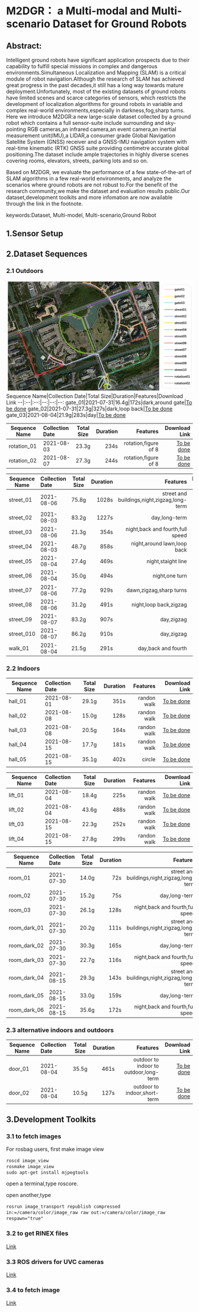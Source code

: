 # M2DGR： a Multi-modal and Multi-scenario Dataset for Ground Robots 

## Abstract:

  Intelligent ground robots  have significant application prospects due to their capability to fulfill special missions in complex and dangerous environments.Simultaneous Localization and Mapping (SLAM) is a critical module of robot navigation.Although the research of SLAM has achieved great progress in the past decades,it still has a long way towards mature deployment.Unfortunately, most of the existing datasets of ground robots have limited scenes and scarce categories of sensors, which restricts the development of localization algorithms for ground robots in variable and complex real-world environments,especially in darkness,fog,sharp turns.
Here we introduce M2DGR:a new large-scale dataset collected by a ground robot which contains a full sensor-suite include surrounding and sky-pointing RGB cameras,an infrared camera,an event camera,an inertial measurement unit(IMU),a LIDAR,a consumer grade Global Navigation Satellite System (GNSS) receiver and a GNSS-IMU navigation system with real-time kinematic (RTK) GNSS suite providing centimetre accurate global positioning.The dataset include ample trajectories in highly diverse scenes covering rooms, elevators, streets, parking lots and so on.

  Based on M2DGR, we evaluate the performance of a few state-of-the-art of SLAM algorithms in a few real-world environments, and analyze the scenarios where ground robots are not robust to.For the benefit of the research community,we make the dataset and evaluation results public.Our dataset,development toolkits and more infomation are now available through the link in the footnote.

keywords:Dataset, Multi-model, Multi-scenario,Ground Robot

## 1.Sensor Setup

## 2.Dataset Sequences

### 2.1 Outdoors
![image](https://github.com/sjtuyinjie/mypics/blob/master/outdoortraj.jpg)
Sequence Name|Collection Date|Total Size|Duration|Features|Download Link
--|:--|:--:|--:|--:|--:
gate_01|2021-07-31|16.4g|172s|dark,around gate|[To be done](https://github.com/sjtuyinjie/M2DGR)
gate_02|2021-07-31|27.3g|327s|dark,loop back|[To be done](https://github.com/sjtuyinjie/M2DGR)
gate_03|2021-08-04|21.9g|283s|day|[To be done](https://github.com/sjtuyinjie/M2DGR)


Sequence Name|Collection Date|Total Size|Duration|Features|Download Link
--|:--|:--:|--:|--:|--:
rotation_01|2021-08-03|23.3g|234s|rotation,figure of 8|[To be done](https://github.com/sjtuyinjie/M2DGR)
rotation_02|2021-08-07|27.3g|244s|rotation,figure of 8|[To be done](https://github.com/sjtuyinjie/M2DGR)

Sequence Name|Collection Date|Total Size|Duration|Features|Download Link
--|:--|:--:|--:|--:|--:
street_01|2021-08-06|75.8g|1028s|street and buildings,night,zigzag,long-term|[To be done](https://github.com/sjtuyinjie/M2DGR)
street_02|2021-08-03|83.2g|1227s|day,long-term|[To be done](https://github.com/sjtuyinjie/M2DGR)
street_03|2021-08-06|21.3g|354s|night,back and fourth,full speed|[To be done](https://github.com/sjtuyinjie/M2DGR)
street_04|2021-08-03|48.7g|858s|night,around lawn,loop back|[To be done](https://github.com/sjtuyinjie/M2DGR)
street_05|2021-08-04|27.4g|469s|night,staight line|[To be done](https://github.com/sjtuyinjie/M2DGR)
street_06|2021-08-04|35.0g|494s|night,one turn|[To be done](https://github.com/sjtuyinjie/M2DGR)
street_07|2021-08-06|77.2g|929s|dawn,zigzag,sharp turns|[To be done](https://github.com/sjtuyinjie/M2DGR)
street_08|2021-08-06|31.2g|491s|night,loop back,zigzag|[To be done](https://github.com/sjtuyinjie/M2DGR)
street_09|2021-08-07|83.2g|907s|day,zigzag|[To be done](https://github.com/sjtuyinjie/M2DGR)
street_010|2021-08-07|86.2g|910s|day,zigzag|[To be done](https://github.com/sjtuyinjie/M2DGR)
walk_01|2021-08-04|21.5g|291s|day,back and fourth|[To be done](https://github.com/sjtuyinjie/M2DGR)
### 2.2 Indoors
Sequence Name|Collection Date|Total Size|Duration|Features|Download Link
--|:--|:--:|--:|--:|--:
hall_01|2021-08-01|29.1g|351s|randon walk|[To be done](https://github.com/sjtuyinjie/M2DGR)
hall_02|2021-08-08|15.0g|128s|randon walk|[To be done](https://github.com/sjtuyinjie/M2DGR)
hall_03|2021-08-08|20.5g|164s|randon walk|[To be done](https://github.com/sjtuyinjie/M2DGR)
hall_04|2021-08-15|17.7g|181s|randon walk|[To be done](https://github.com/sjtuyinjie/M2DGR)
hall_05|2021-08-15|35.1g|402s|circle|[To be done](https://github.com/sjtuyinjie/M2DGR)

Sequence Name|Collection Date|Total Size|Duration|Features|Download Link
--|:--|:--:|--:|--:|--:
lift_01|2021-08-04|18.4g|225s|randon walk|[To be done](https://github.com/sjtuyinjie/M2DGR)
lift_02|2021-08-04|43.6g|488s|randon walk|[To be done](https://github.com/sjtuyinjie/M2DGR)
lift_03|2021-08-15|22.3g|252s|randon walk|[To be done](https://github.com/sjtuyinjie/M2DGR)
lift_04|2021-08-15|27.8g|299s|randon walk|[To be done](https://github.com/sjtuyinjie/M2DGR)

Sequence Name|Collection Date|Total Size|Duration|Features
--|:--|:--:|--:|--:
room_01|2021-07-30|14.0g|72s|street and buildings,night,zigzag,long-term
room_02|2021-07-30|15.2g|75s|day,long-term
room_03|2021-07-30|26.1g|128s|night,back and fourth,full speed
room_dark_01|2021-07-30|20.2g|111s|street and buildings,night,zigzag,long-term
room_dark_02|2021-07-30|30.3g|165s|day,long-term
room_dark_03|2021-07-30|22.7g|116s|night,back and fourth,full speed
room_dark_04|2021-08-15|29.3g|143s|street and buildings,night,zigzag,long-term
room_dark_05|2021-08-15|33.0g|159s|day,long-term
room_dark_06|2021-08-15|35.6g|172s|night,back and fourth,full speed

### 2.3 alternative indoors and outdoors
Sequence Name|Collection Date|Total Size|Duration|Features|Download Link
--|:--|:--:|--:|--:|--:
door_01|2021-08-04|35.5g|461s|outdoor to indoor to outdoor,long-term|[To be done](https://github.com/sjtuyinjie/M2DGR)
door_02|2021-08-04|10.5g|127s|outdoor to indoor,short-term|[To be done](https://github.com/sjtuyinjie/M2DGR)


## 3.Development Toolkits
### 3.1 to fetch images
For rosbag users, first make image view
~~~
roscd image_view
rosmake image_view
sudo apt-get install mjpegtools
~~~

open a terminal,type roscore.

open another,type
~~~
rosrun image_transport republish compressed in:=/camera/color/image_raw raw out:=/camera/color/image_raw respawn="true"
~~~
### 3.2 to get RINEX files
[Link](https://github.com/TakahashiJinxu/ublox2rinex)

### 3.3 ROS drivers for UVC cameras 
[Link](https://github.com/TakahashiJinxu/ublox2rinex)
### 3.4 to fetch image
[Link](https://github.com/TakahashiJinxu/ublox2rinex)
